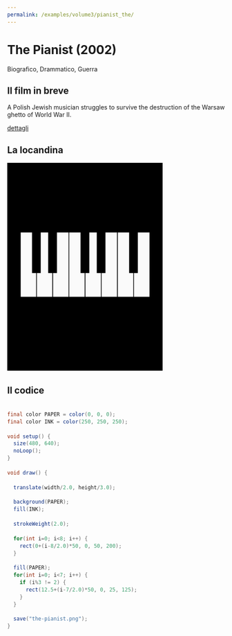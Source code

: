 ```yaml
---
permalink: /examples/volume3/pianist_the/
---
```

# The Pianist (2002)

Biografico, Drammatico, Guerra

## Il film in breve
A Polish Jewish musician struggles to survive the destruction of the Warsaw ghetto of World War II.

[dettagli](https://www.imdb.com/title/tt0253474/)

## La locandina
<img src="the-pianist.png"  width="360px" title="The Pianist">


## Il codice
```java

final color PAPER = color(0, 0, 0);
final color INK = color(250, 250, 250);

void setup() {
  size(480, 640);
  noLoop();
}

void draw() {
  
  translate(width/2.0, height/3.0);
  
  background(PAPER);
  fill(INK);
  
  strokeWeight(2.0);
  
  for(int i=0; i<8; i++) {
    rect(0+(i-8/2.0)*50, 0, 50, 200);
  }
  
  fill(PAPER);
  for(int i=0; i<7; i++) {
    if (i%3 != 2) {
      rect(12.5+(i-7/2.0)*50, 0, 25, 125);
    }
  }
  
  save("the-pianist.png");
}
```
